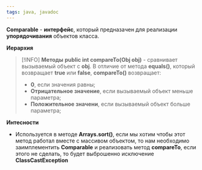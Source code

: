 ```yaml
---
tags: java, javadoc
---
```

**Comparable** - **интерфейс**, который предназачен для реализации **упорядочивания** объектов класса.


**Иерархия**
>[!INFO]
>**Методы**
>**public int compareTo(Obj obj)** - сравнивает вызываемый объект с **obj**. В отличие от метода **equals()**, который возвращает **true** или **false**, **compareTo()** возвращает:
>- **0**, если значения равны;
>- **Отрицательное значение**, если вызываемый объект меньше параметра;
>- **Положительное значени**, если вызываемый объект больше параметра;

**Интесности**
- Используется в методе **Arrays.sort()**, если мы хотим чтобы этот метод работал вместе с массивом объектом, то нам необходимо заимплементить **Comparable** и реализовать метод **compareTo**, если этого не сделать, то будет выброшенно исключение **ClassCastException** 